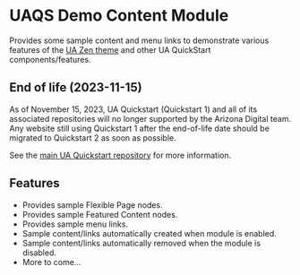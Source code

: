 # UAQS Demo Content Module

Provides some sample content and menu links to demonstrate various features of the [UA Zen theme](https://bitbucket.org/ua_drupal/ua_zen) and other UA QuickStart components/features.

## End of life (2023-11-15)

As of November 15, 2023, UA Quickstart (Quickstart 1) and all of its associated repositories will no longer supported by the Arizona Digital team.  Any website still using Quickstart 1 after the end-of-life date should be migrated to Quickstart 2 as soon as possible.

See the [main UA Quickstart repository](https://bitbucket.org/ua_drupal/ua_quickstart/src/7.x-1.x/README.md) for more information.

## Features

- Provides sample Flexible Page nodes.
- Provides sample Featured Content nodes.
- Provides sample menu links.
- Sample content/links automatically created when module is enabled.
- Sample content/links automatically removed when the module is disabled.
- More to come...
